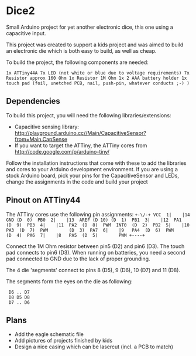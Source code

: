 Dice2
=====

Small Arduino project for yet another electronic dice, this one using a 
capacitive input.

This project was created to support a kids project and was aimed to
build an electronic die which is both easy to build, as well as cheap.

To build the project, the following components are needed:

`
    1x ATTiny44A
    7x LED (not white or blue due to voltage requirements)
    7x Resistor approx 160 Ohm
    1x Resistor 1M Ohm
    1x 2 AAA battery holder
    1x touch pad (foil, unetched PCB, nail, push-pin, whatever conducts ;-) )
`

Dependencies
------------
To build this project, you will need the following libraries/extensions:
- Capacitive sensing library: 
     http://playground.arduino.cc//Main/CapacitiveSensor?from=Main.CapSense
- If you want to target the ATTiny, the ATTiny cores from 
     http://code.google.com/p/arduino-tiny/

Follow the installation instructions that come with these to add the libraries
and cores to your Arduino development environment. If you are using a stock Arduino 
board, pick your pins for the CapacitiveSensor and LEDs, change the assignments in
the code and build your project

Pinout on ATTiny44
------------------
The ATTiny cores use the following pin assignments:
`
                           +-\/-+
                     VCC  1|    |14  GND
             (D  0)  PB0  2|    |13  AREF (D 10)
             (D  1)  PB1  3|    |12  PA1  (D  9) 
                     PB3  4|    |11  PA2  (D  8) 
  PWM  INT0  (D  2)  PB2  5|    |10  PA3  (D  7) 
  PWM        (D  3)  PA7  6|    |9   PA4  (D  6) 
  PWM        (D  4)  PA6  7|    |8   PA5  (D  5)        PWM
                           +----+
`

Connect the 1M Ohm resistor between pin5 (D2) and pin6 (D3). The touch pad 
connects to pin6 (D3). When running on batteries, you need a second pad 
connected to GND due to the lack of proper grounding.

The 4 die 'segments' connect to pins 8 (D5), 9 (D6), 10 (D7) and 11 (D8).

The segments form the eyes on the die as following:

     D6 .. D7
     D8 D5 D8
     D7 .. D6


Plans
-----
- Add the eagle schematic file
- Add pictures of projects finished by kids
- Design a nice casing which can be lasercut (incl. a PCB to match)

